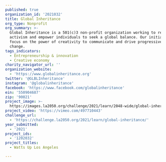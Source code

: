 ```yaml
---
published: true
organization_id: '2021032'
title: Global Inheritance
org_type: Nonprofit
org_summary: >-
  Global Inheritance is a 501(c)3 non-profit organization working to reinvent
  activism and empower individuals to seek a global balance. Our initiatives
  focus on the power of creativity to communicate and drive progressive social
  change.
tags_indicators:
  - Entrepreneurship & innovation
  - Creative economy
charity_navigator_url: ''
organization_website:
  - 'https://www.globalinheritance.org'
twitter: '@GLBLInheritance'
instagram: '@globalinheritance'
facebook: 'https://www.facebook.com/globalinheritance'
ein: '550904687'
zip: '90021'
project_image: >-
  https://images.la2050.org/challenge/2021/learn/2048-wide/global-inheritance.jpg
project_video: 'https://vimeo.com/497710443'
challenge_url:
  - 'https://challenge.la2050.org/2021/learn/global-inheritance/'
year_submitted:
  - '2021'
project_ids:
  - '1202032'
project_titles:
  - Watts Up Los Angeles

---
```

